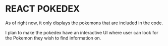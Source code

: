 # REACT POKEDEX

As of right now, it only displays the pokemons that are included in the code. 

I plan to make the pokedex have an interactive UI where user can look for the Pokemon they wish to find information on.
